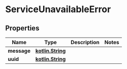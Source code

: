 # ServiceUnavailableError

## Properties
Name | Type | Description | Notes
------------ | ------------- | ------------- | -------------
**message** | [**kotlin.String**](.md) |  | 
**uuid** | [**kotlin.String**](.md) |  | 
